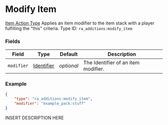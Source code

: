# Modify Item
[Item Action Type](../item_action_types.md)
Applies an item modifier to the item stack with a player fulfilling the "this" criteria.
Type ID: `ra_additions:modify_item`
### Fields
Field | Type | Default | Description
------|------|---------|-------------
`modifier` | [Identifier](../data_types/identifier.md) | _optional_ | The Identifier of an item modifier.

### Example
```json
{
    "type": "ra_additions:modify_item",
    "modifier": "example_pack:stuff"
}```
INSERT DESCRIPTION HERE
